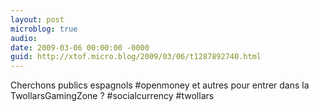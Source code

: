 ```yaml
---
layout: post
microblog: true
audio: 
date: 2009-03-06 00:00:00 -0000
guid: http://xtof.micro.blog/2009/03/06/t1287892740.html
---
```

Cherchons publics espagnols #openmoney et autres pour entrer dans la TwollarsGamingZone ? #socialcurrency #twollars
